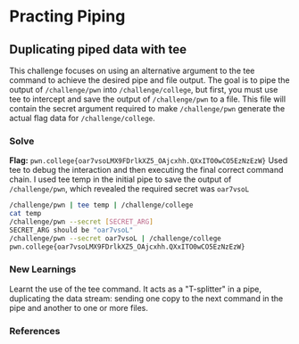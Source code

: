 # Practing Piping

## Duplicating piped data with tee
This challenge focuses on using an alternative argument to the tee command to achieve the desired pipe and file output. The goal is to pipe the output of `/challenge/pwn` into `/challenge/college`, but first, you must use tee to intercept and save the output of `/challenge/pwn` to a file. This file will contain the secret argument required to make `/challenge/pwn` generate the actual flag data for `/challenge/college`.

### Solve
**Flag:** `pwn.college{oar7vsoLMX9FDrlkXZ5_OAjcxhh.QXxITO0wCO5EzNzEzW}`
Used tee to debug the interaction and then executing the final correct command chain. I used tee temp in the initial pipe to save the output of `/challenge/pwn`, which revealed the required secret was `oar7vsoL`

```bash
/challenge/pwn | tee temp | /challenge/college
cat temp
/challenge/pwn --secret [SECRET_ARG]
SECRET_ARG should be "oar7vsoL"
/challenge/pwn --secret oar7vsoL | /challenge/college
pwn.college{oar7vsoLMX9FDrlkXZ5_OAjcxhh.QXxITO0wCO5EzNzEzW}
```

### New Learnings
Learnt the use of the tee command. It acts as a "T-splitter" in a pipe, duplicating the data stream: sending one copy to the next command in the pipe and another to one or more files. 

### References 

